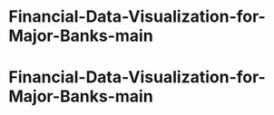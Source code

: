 # Financial-Data-Visualization-for-Major-Banks-main
# Financial-Data-Visualization-for-Major-Banks-main

